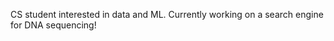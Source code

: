 CS student interested in data and ML. Currently working on a search engine for DNA sequencing!
<!---
serenaf27/serenaf27 is a ✨ special ✨ repository because its `README.md` (this file) appears on your GitHub profile.
You can click the Preview link to take a look at your changes.
--->
